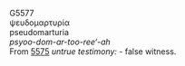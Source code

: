 <body>
  <p>G5577<br>  ψευδομαρτυρία  <br> pseudomarturia  <br><i>psyoo-dom-ar-too-ree‘-ah </i><br>From <a href="g5575.htm">5575</a>  <i>untrue</i> <i>testimony:</i> - false witness.<br></p>
 </body>